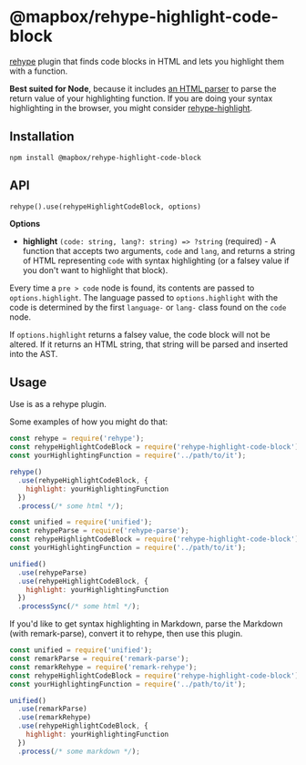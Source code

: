 # @mapbox/rehype-highlight-code-block

[rehype](https://github.com/wooorm/rehype) plugin that finds code blocks in HTML and lets you highlight them with a function.

**Best suited for Node**, because it includes [an HTML parser](https://github.com/inikulin/parse5) to parse the return value of your highlighting function.
If you are doing your syntax highlighting in the browser, you might consider [rehype-highlight](https://github.com/wooorm/rehype-highlight).

## Installation

```
npm install @mapbox/rehype-highlight-code-block
```

## API

`rehype().use(rehypeHighlightCodeBlock, options)`

**Options**

- **highlight** `(code: string, lang?: string) => ?string` (required) -
  A function that accepts two arguments, `code` and `lang`, and returns a string of HTML representing `code` with syntax highlighting (or a falsey value if you don't want to highlight that block).

Every time a `pre > code` node is found, its contents are passed to `options.highlight`.
The language passed to `options.highlight` with the code is determined by the first `language-` or `lang-` class found on the `code` node.

If `options.highlight` returns a falsey value, the code block will not be altered.
If it returns an HTML string, that string will be parsed and inserted into the AST.

## Usage

Use is as a rehype plugin.

Some examples of how you might do that:

```js
const rehype = require('rehype');
const rehypeHighlightCodeBlock = require('rehype-highlight-code-block');
const yourHighlightingFunction = require('../path/to/it');

rehype()
  .use(rehypeHighlightCodeBlock, {
    highlight: yourHighlightingFunction
  })
  .process(/* some html */);
```

```js
const unified = require('unified');
const rehypeParse = require('rehype-parse');
const rehypeHighlightCodeBlock = require('rehype-highlight-code-block');
const yourHighlightingFunction = require('../path/to/it');

unified()
  .use(rehypeParse)
  .use(rehypeHighlightCodeBlock, {
    highlight: yourHighlightingFunction
  })
  .processSync(/* some html */);
```

If you'd like to get syntax highlighting in Markdown, parse the Markdown (with remark-parse), convert it to rehype, then use this plugin.

```js
const unified = require('unified');
const remarkParse = require('remark-parse');
const remarkRehype = require('remark-rehype');
const rehypeHighlightCodeBlock = require('rehype-highlight-code-block');
const yourHighlightingFunction = require('../path/to/it');

unified()
  .use(remarkParse)
  .use(remarkRehype)
  .use(rehypeHighlightCodeBlock, {
    highlight: yourHighlightingFunction
  })
  .process(/* some markdown */);
```
